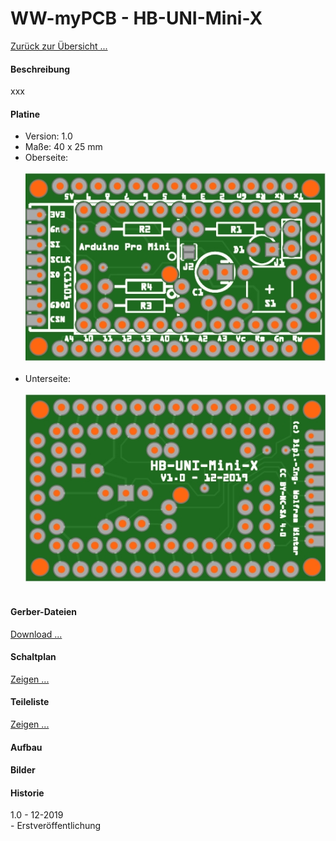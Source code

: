 # WW-myPCB - HB-UNI-Mini-X

[Zurück zur Übersicht ...](../README.md)

#### Beschreibung

xxx

#### Platine
- Version: 1.0
- Maße: 40 x 25 mm
- Oberseite:
  <br><br>
![WW-myPCB - HB-UNI-Mini-X - Top](./img/PCB_HB-UNI-Mini-X_1.0_Top.jpg "HB-UNI-Mini-X - Top")
<br><br>
- Unterseite:
  <br><br>
![WW-myPCB - HB-UNI-Mini-X - Bottom](./img/PCB_HB-UNI-Mini-X_1.0_Bottom.jpg "HB-UNI-Mini-X - Bottom")
<br><br>

#### Gerber-Dateien
[Download ...](./bin/Gerber_HB-UNI-Mini-X_1.0.zip)

#### Schaltplan
[Zeigen ...](./bin/HB-UNI-Mini-X_1.0.pdf)

#### Teileliste
[Zeigen ...](./bin/HB-UNI-Mini-X_1.0_Teileliste.txt)

#### Aufbau

#### Bilder

#### Historie
1.0 - 12-2019
<br>
\- Erstveröffentlichung
